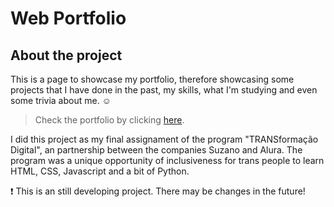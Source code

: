 # Web Portfolio
## About the project
This is a page to showcase my portfolio, therefore showcasing some projects that I have done in the past, my skills, what I'm studying and even some trivia about me. :relaxed:

> Check the portfolio by clicking [here](google.com "here").

I did this project as my final assignament of the program "TRANSformação Digital", an partnership between the companies Suzano and Alura. The program was a unique opportunity of inclusiveness for trans people to learn HTML, CSS, Javascript and a bit of Python. 

:exclamation: This is an still developing project. There may be changes in the future!
